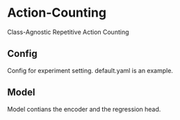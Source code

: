 # Action-Counting
Class-Agnostic Repetitive Action Counting

## Config
Config for experiment setting. default.yaml is an example.

## Model
Model contians the encoder and the regression head.
